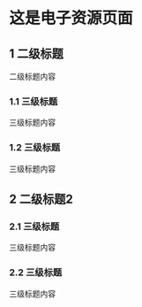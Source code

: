 # 这是电子资源页面
## 1 二级标题
二级标题内容
### 1.1 三级标题
三级标题内容
### 1.2 三级标题
三级标题内容

## 2 二级标题2
### 2.1 三级标题
三级标题内容
### 2.2 三级标题
三级标题内容